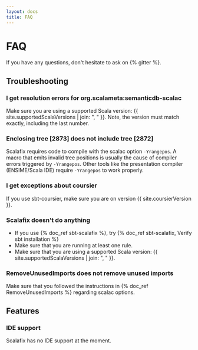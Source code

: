 ```yaml
---
layout: docs
title: FAQ
---
```


# FAQ
If you have any questions, don't hesitate to ask on {% gitter %}.

## Troubleshooting
### I get resolution errors for org.scalameta:semanticdb-scalac
Make sure you are using a supported Scala version: {{ site.supportedScalaVersions | join: ", " }}.
Note, the version must match exactly, including the last number.

### Enclosing tree [2873] does not include tree [2872]

Scalafix requires code to compile with the scalac option `-Yrangepos`.
A macro that emits invalid tree positions is usually the cause of compiler errors
triggered by `-Yrangepos`. Other tools like the presentation compiler (ENSIME/Scala IDE) require
`-Yrangepos` to work properly.

### I get exceptions about coursier
If you use sbt-coursier, make sure you are on version {{ site.coursierVersion }}.

### Scalafix doesn't do anything
- If you use {% doc_ref sbt-scalafix %}, try {% doc_ref sbt-scalafix, Verify sbt installation %}
- Make sure that you are running at least one rule.
- Make sure that you are using a supported Scala version: {{ site.supportedScalaVersions | join: ", " }}.

### RemoveUnusedImports does not remove unused imports
Make sure that you followed the instructions in {% doc_ref RemoveUnusedImports %} regarding scalac options.

## Features
### IDE support
Scalafix has no IDE support at the moment.
